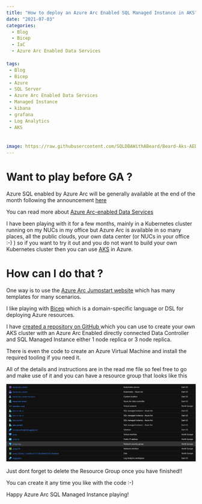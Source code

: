 ```yaml
---
title: "How to deploy an Azure Arc Enabled SQL Managed Instance in AKS"
date: "2021-07-03" 
categories:
  - Blog
  - Bicep
  - IaC
  - Azure Arc Enabled Data Services

tags:
 - Blog
 - Bicep
 - Azure
 - SQL Server
 - Azure Arc Enabled Data Services
 - Managed Instance
 - kibana
 - grafana
 - Log Analytics
 - AKS


image: https://raw.githubusercontent.com/SQLDBAWithABeard/Beard-Aks-AEDS/main/images/connecteddc.png
---
```


# Want to play before GA ?

Azure SQL enabled by Azure Arc will be generally available at the end of the month following the announcement [here](https://azure.microsoft.com/en-us/blog/bring-cloud-experiences-to-data-workloads-anywhere-with-azure-sql-enabled-by-azure-arc?WT.mc_id=DP-MVP-5002693)

You can read more about [Azure Arc-enabled Data Services ](https://azure.microsoft.com/en-us/services/azure-arc/hybrid-data-services?WT.mc_id=DP-MVP-5002693)

I have been playing with it for a few months, mainly in a Kubernetes cluster running on my NUCs in my office but Azure Arc is available in so many places, all the public clouds, your own data center (or NUCs in your office :-) ) so if you want to try it out and you do not want to build your own Kubernetes cluster then you can use [AKS](https://azure.microsoft.com/en-gb/services/kubernetes-service?WT.mc_id=DP-MVP-5002693) in Azure.

# How can I do that ?

One way is to use the [Azure Arc Jumpstart website](https://azurearcjumpstart.io/azure_arc_jumpstart/azure_arc_data?WT.mc_id=DP-MVP-5002693) which has many templates for many scenarios.

I like playing with [Bicep](https://docs.microsoft.com/en-us/azure/azure-resource-manager/bicep/overview?WT.mc_id=DP-MVP-5002693) which is a domain-specific language or DSL for deploying Azure resources.

I have [created a repository on GitHub ](https://github.com/SQLDBAWithABeard/Beard-Aks-AEDS) which you can use to create your own AKS cluster with an Azure Arc Enabled directly connected Data Controller and SQL Managed Instance either 1 node replica or 3 node replica.

There is even the code to create an Azure Virtual Machine and install the required tooling if you need it.

All of the details and instructions are in the read me file so feel free to go and make use of it and you can have a resource group that looks like this

![portal](https://raw.githubusercontent.com/SQLDBAWithABeard/Beard-Aks-AEDS/main/images/portalresources.png)

Just dont forget to delete the Resource Group once you have finished!!

You can create it any time you like with the code :-)

Happy Azure Arc SQL Managed Instance playing!
